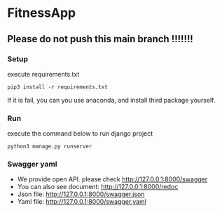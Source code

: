# FitnessApp

## **Please do not push this main branch !!!!!!!**

### Setup

execute requirements.txt

```
pip3 install -r requirements.txt 
```

If it is fail, you can you use anaconda, and install third package yourself.

### Run

execute the command below to run django project

```
python3 manage.py runserver
```

### Swagger yaml

- We provide open API. please check http://127.0.0.1:8000/swagger
- You can also see document: http://127.0.0.1:8000/redoc
- Json file: http://127.0.0.1:8000/swagger.json
- Yaml file: http://127.0.0.1:8000/swagger.yaml

